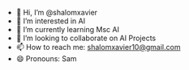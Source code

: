 - 👋 Hi, I’m @shalomxavier
- 👀 I’m interested in AI
- 🌱 I’m currently learning Msc AI
- 💞️ I’m looking to collaborate on AI Projects
- 📫 How to reach me: shalomxavier10@gmail.com
- 😄 Pronouns: Sam
<!---
shalomxavier/shalomxavier is a ✨ special ✨ repository because its `README.md` (this file) appears on your GitHub profile.
You can click the Preview link to take a look at your changes.
--->
